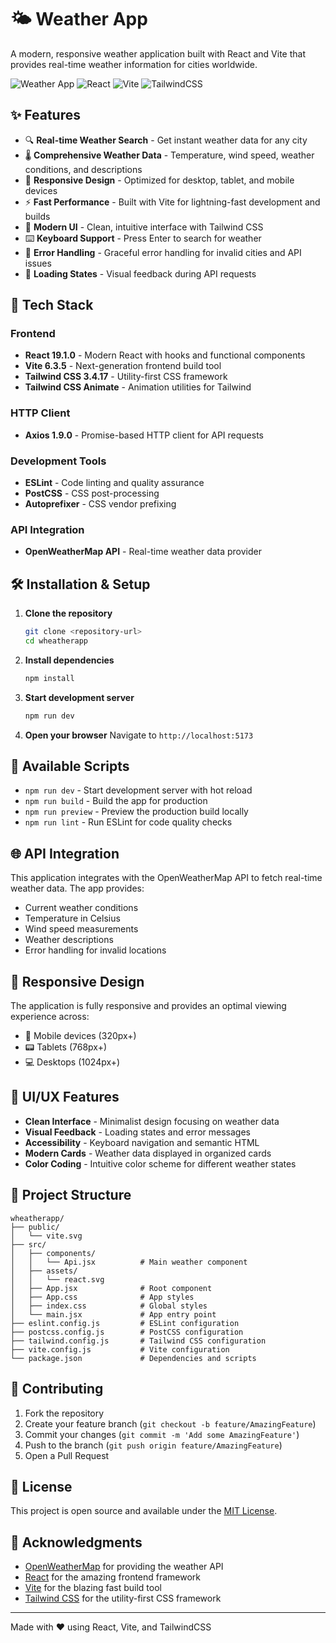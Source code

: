 # 🌤️ Weather App

A modern, responsive weather application built with React and Vite that provides real-time weather information for cities worldwide.

![Weather App](https://img.shields.io/badge/Status-Active-brightgreen)
![React](https://img.shields.io/badge/React-19.1.0-blue)
![Vite](https://img.shields.io/badge/Vite-6.3.5-purple)
![TailwindCSS](https://img.shields.io/badge/TailwindCSS-3.4.17-teal)

## ✨ Features

- 🔍 **Real-time Weather Search** - Get instant weather data for any city
- 🌡️ **Comprehensive Weather Data** - Temperature, wind speed, weather conditions, and descriptions
- 📱 **Responsive Design** - Optimized for desktop, tablet, and mobile devices
- ⚡ **Fast Performance** - Built with Vite for lightning-fast development and builds
- 🎨 **Modern UI** - Clean, intuitive interface with Tailwind CSS
- ⌨️ **Keyboard Support** - Press Enter to search for weather
- 🚫 **Error Handling** - Graceful error handling for invalid cities and API issues
- 🔄 **Loading States** - Visual feedback during API requests

## 🚀 Tech Stack

### Frontend
- **React 19.1.0** - Modern React with hooks and functional components
- **Vite 6.3.5** - Next-generation frontend build tool
- **Tailwind CSS 3.4.17** - Utility-first CSS framework
- **Tailwind CSS Animate** - Animation utilities for Tailwind

### HTTP Client
- **Axios 1.9.0** - Promise-based HTTP client for API requests

### Development Tools
- **ESLint** - Code linting and quality assurance
- **PostCSS** - CSS post-processing
- **Autoprefixer** - CSS vendor prefixing

### API Integration
- **OpenWeatherMap API** - Real-time weather data provider

## 🛠️ Installation & Setup

1. **Clone the repository**
   ```bash
   git clone <repository-url>
   cd wheatherapp
   ```

2. **Install dependencies**
   ```bash
   npm install
   ```

3. **Start development server**
   ```bash
   npm run dev
   ```

4. **Open your browser**
   Navigate to `http://localhost:5173`

## 📝 Available Scripts

- `npm run dev` - Start development server with hot reload
- `npm run build` - Build the app for production
- `npm run preview` - Preview the production build locally
- `npm run lint` - Run ESLint for code quality checks

## 🌐 API Integration

This application integrates with the OpenWeatherMap API to fetch real-time weather data. The app provides:

- Current weather conditions
- Temperature in Celsius
- Wind speed measurements
- Weather descriptions
- Error handling for invalid locations

## 📱 Responsive Design

The application is fully responsive and provides an optimal viewing experience across:
- 📱 Mobile devices (320px+)
- 📟 Tablets (768px+)
- 💻 Desktops (1024px+)

## 🎨 UI/UX Features

- **Clean Interface** - Minimalist design focusing on weather data
- **Visual Feedback** - Loading states and error messages
- **Accessibility** - Keyboard navigation and semantic HTML
- **Modern Cards** - Weather data displayed in organized cards
- **Color Coding** - Intuitive color scheme for different weather states

## 🔧 Project Structure

```
wheatherapp/
├── public/
│   └── vite.svg
├── src/
│   ├── components/
│   │   └── Api.jsx          # Main weather component
│   ├── assets/
│   │   └── react.svg
│   ├── App.jsx              # Root component
│   ├── App.css              # App styles
│   ├── index.css            # Global styles
│   └── main.jsx             # App entry point
├── eslint.config.js         # ESLint configuration
├── postcss.config.js        # PostCSS configuration
├── tailwind.config.js       # Tailwind CSS configuration
├── vite.config.js           # Vite configuration
└── package.json             # Dependencies and scripts
```

## 🤝 Contributing

1. Fork the repository
2. Create your feature branch (`git checkout -b feature/AmazingFeature`)
3. Commit your changes (`git commit -m 'Add some AmazingFeature'`)
4. Push to the branch (`git push origin feature/AmazingFeature`)
5. Open a Pull Request

## 📄 License

This project is open source and available under the [MIT License](LICENSE).

## 👏 Acknowledgments

- [OpenWeatherMap](https://openweathermap.org/) for providing the weather API
- [React](https://reactjs.org/) for the amazing frontend framework
- [Vite](https://vitejs.dev/) for the blazing fast build tool
- [Tailwind CSS](https://tailwindcss.com/) for the utility-first CSS framework

---

Made with ❤️ using React, Vite, and TailwindCSS
